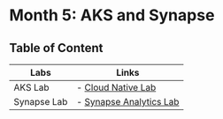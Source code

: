 # Month 5: AKS and Synapse

## Table of Content

| Labs          | Links                            |
|-------------------|----------------------------------|
| AKS Lab     | - [Cloud Native Lab](labs/app_modenization/Hands-on%20lab) |  
| Synapse Lab     | - [Synapse Analytics Lab](labs/synapse_analytics_ai/) |
